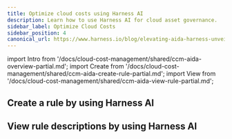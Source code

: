 ```yaml
---
title: Optimize cloud costs using Harness AI
description: Learn how to use Harness AI for cloud asset governance.
sidebar_label: Optimize Cloud Costs
sidebar_position: 4
canonical_url: https://www.harness.io/blog/elevating-aida-harness-unveils-7-new-innovative-capabilities
---
```



import Intro from '/docs/cloud-cost-management/shared/ccm-aida-overview-partial.md';
import Create from '/docs/cloud-cost-management/shared/ccm-aida-create-rule-partial.md';
import View from '/docs/cloud-cost-management/shared/ccm-aida-view-rule-partial.md';


<Intro />

## Create a rule by using Harness AI

<Create />

## View rule descriptions by using Harness AI

<View />
